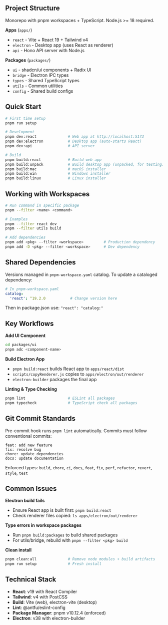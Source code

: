 ## Project Structure

Monorepo with pnpm workspaces + TypeScript. Node.js >= 18 required.

**Apps** (`apps/`)
- `react` - Vite + React 19 + Tailwind v4
- `electron` - Desktop app (uses React as renderer)
- `api` - Hono API server with Node.js

**Packages** (`packages/`)
- `ui` - shadcn/ui components + Radix UI
- `bridge` - Electron IPC types
- `types` - Shared TypeScript types
- `utils` - Common utilities
- `config` - Shared build configs

## Quick Start

```bash
# First time setup
pnpm run setup

# Development
pnpm dev:react              # Web app at http://localhost:5173
pnpm dev:electron           # Desktop app (auto-starts React)
pnpm dev:api                # API server

# Build
pnpm build:react            # Build web app
pnpm build:unpack           # Build desktop app (unpacked, for testing)
pnpm build:mac              # macOS installer
pnpm build:win              # Windows installer
pnpm build:linux            # Linux installer
```

## Working with Workspaces

```bash
# Run command in specific package
pnpm --filter <name> <command>

# Examples
pnpm --filter react dev
pnpm --filter utils build

# Add dependencies
pnpm add <pkg> --filter <workspace>         # Production dependency
pnpm add -D <pkg> --filter <workspace>      # Dev dependency
```

## Shared Dependencies

Versions managed in `pnpm-workspace.yaml` catalog. To update a cataloged dependency:

```yaml
# In pnpm-workspace.yaml
catalog:
  'react': ^19.2.0           # Change version here
```

Then in package.json use: `"react": "catalog:"`

## Key Workflows

**Add UI Component**
```bash
cd packages/ui
pnpm adc <component-name>
```

**Build Electron App**
- `pnpm build:react` builds React app to `apps/react/dist`
- `scripts/copyRenderer.js` copies to `apps/electron/out/renderer`
- `electron-builder` packages the final app

**Linting & Type Checking**
```bash
pnpm lint                   # ESLint all packages
pnpm typecheck              # TypeScript check all packages
```

## Git Commit Standards

Pre-commit hook runs `pnpm lint` automatically. Commits must follow conventional commits:

```
feat: add new feature
fix: resolve bug
chore: update dependencies
docs: update documentation
```

Enforced types: `build`, `chore`, `ci`, `docs`, `feat`, `fix`, `perf`, `refactor`, `revert`, `style`, `test`

## Common Issues

**Electron build fails**
- Ensure React app is built first: `pnpm build:react`
- Check renderer files copied: `ls apps/electron/out/renderer`

**Type errors in workspace packages**
- Run `pnpm build:packages` to build shared packages
- For utils/bridge, rebuild with `pnpm --filter <pkg> build`

**Clean install**
```bash
pnpm clean:all              # Remove node_modules + build artifacts
pnpm run setup              # Fresh install
```

## Technical Stack

- **React**: v19 with React Compiler
- **Tailwind**: v4 with PostCSS
- **Build**: Vite (web), electron-vite (desktop)
- **Lint**: @antfu/eslint-config
- **Package Manager**: pnpm v10.12.4 (enforced)
- **Electron**: v38 with electron-builder
